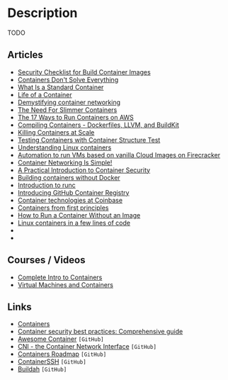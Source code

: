 # Description

TODO


## Articles

- [Security Checklist for Build Container Images](https://krol3.github.io/container-security-checklist/)
- [Containers Don't Solve Everything](https://blog.deref.io/containers-dont-solve-everything/)
- [What Is a Standard Container](https://iximiuz.com/en/posts/oci-containers/)
- [Life of a Container](https://indradhanush.github.io/blog/life-of-a-container/)
- [Demystifying container networking](https://blog.mbrt.dev/posts/container-network/)
- [The Need For Slimmer Containers](https://iximiuz.com/en/posts/thick-container-vulnerabilities/)
- [The 17 Ways to Run Containers on AWS](https://www.lastweekinaws.com/blog/the-17-ways-to-run-containers-on-aws/)
- [Compiling Containers - Dockerfiles, LLVM, and BuildKit](https://earthly.dev/blog/compiling-containers-dockerfiles-llvm-and-buildkit/)
- [Killing Containers at Scale](https://blog.replit.com/killing-containers-at-scale)
- [Testing Containers with Container Structure Test](https://reese.dev/testing-containers-with-container-structure-test/)
- [Understanding Linux containers](https://www.redhat.com/en/topics/containers)
- [Automation to run VMs based on vanilla Cloud Images on Firecracker](https://www.ongres.com/blog/automation-to-run-vms-based-on-vanilla-cloud-images-on-firecracker/)
- [Container Networking Is Simple!](https://iximiuz.com/en/posts/container-networking-is-simple/)
- [A Practical Introduction to Container Security](https://cloudberry.engineering/article/practical-introduction-container-security/)
- [Building containers without Docker](https://blog.alexellis.io/building-containers-without-docker/)
- [Introduction to runc](https://danishpraka.sh/2020/07/24/introduction-to-runc.html)
- [Introducing GitHub Container Registry](https://github.blog/2020-09-01-introducing-github-container-registry/)
- [Container technologies at Coinbase](https://blog.coinbase.com/container-technologies-at-coinbase-d4ae118dcb6c)
- [Containers from first principles](https://fzakaria.com/2020/05/31/containers-from-first-principles.html)
- [How to Run a Container Without an Image](https://iximiuz.com/en/posts/you-dont-need-an-image-to-run-a-container/)
- [Linux containers in a few lines of code](https://zserge.com/posts/containers/)
- []()
- []()


## Courses / Videos

- [Complete Intro to Containers](https://frontendmasters.com/courses/complete-intro-containers/)
- [Virtual Machines and Containers](https://missing.csail.mit.edu/2019/virtual-machines/)


## Links

- [Containers](https://bitnami.com/stacks/containers)
- [Container security best practices: Comprehensive guide](https://sysdig.com/blog/container-security-best-practices/)
- [Awesome Container](https://github.com/tcnksm/awesome-container) `[GitHub]`
- [CNI - the Container Network Interface](https://github.com/containernetworking/cni) `[GitHub]`
- [Containers Roadmap](https://github.com/aws/containers-roadmap) `[GitHub]`
- [ContainerSSH](https://github.com/ContainerSSH/ContainerSSH) `[GitHub]`
- [Buildah](https://github.com/containers/buildah) `[GitHub]`
